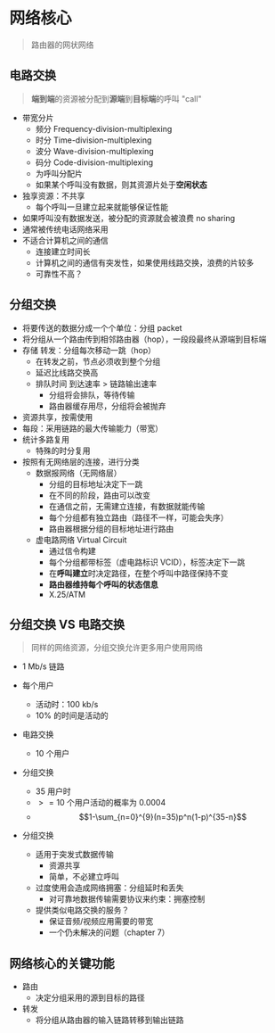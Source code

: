 # 网络核心
> 路由器的网状网络

## 电路交换
> **端到端**的资源被分配到**源端**到**目标端**的呼叫 "call"

- 带宽分片
  - 频分 Frequency-division-multiplexing
  - 时分 Time-division-multiplexing
  - 波分 Wave-division-multiplexing
  - 码分 Code-division-multiplexing
  - 为呼叫分配片
  - 如果某个呼叫没有数据，则其资源片处于**空闲状态**
- 独享资源：不共享
  - 每个呼叫一旦建立起来就能够保证性能
- 如果呼叫没有数据发送，被分配的资源就会被浪费 no sharing
- 通常被传统电话网络采用
- 不适合计算机之间的通信
  - 连接建立时间长
  - 计算机之间的通信有突发性，如果使用线路交换，浪费的片较多
  - 可靠性不高？

## 分组交换
- 将要传送的数据分成一个个单位：分组 packet
- 将分组从一个路由传到相邻路由器（hop），一段段最终从源端到目标端
- 存储 转发：分组每次移动一跳（hop）
  - 在转发之前，节点必须收到整个分组
  - 延迟比线路交换高
  - 排队时间 到达速率 > 链路输出速率
    - 分组将会排队，等待传输
    - 路由器缓存用尽，分组将会被抛弃
- 资源共享，按需使用
- 每段：采用链路的最大传输能力（带宽）
- 统计多路复用
  - 特殊的时分复用
- 按照有无网络层的连接，进行分类
  - 数据报网络（无网络层）
    - 分组的目标地址决定下一跳
    - 在不同的阶段，路由可以改变
    - 在通信之前，无需建立连接，有数据就能传输
    - 每个分组都有独立路由（路径不一样，可能会失序）
    - 路由器根据分组的目标地址进行路由
  - 虚电路网络 Virtual Circuit
    - 通过信令构建
    - 每个分组都带标签（虚电路标识 VCID），标签决定下一跳
    - 在**呼叫建立**时决定路径，在整个呼叫中路径保持不变
    - **路由器维持每个呼叫的状态信息**
    - X.25/ATM


## 分组交换 VS 电路交换
> 同样的网络资源，分组交换允许更多用户使用网络

- 1 Mb/s 链路
- 每个用户
  - 活动时：100 kb/s
  - 10% 的时间是活动的
- 电路交换
  - 10 个用户
- 分组交换
  - 35 用户时
  - $>=10$ 个用户活动的概率为 0.0004
  - $$1-\sum_{n=0}^{9}(n=35)p^n(1-p)^{35-n}$$

- 分组交换 
  - 适用于突发式数据传输
    - 资源共享
    - 简单，不必建立呼叫
  - 过度使用会造成网络拥塞：分组延时和丢失
    - 对可靠地数据传输需要协议来约束：拥塞控制
  - 提供类似电路交换的服务？
    - 保证音频/视频应用需要的带宽
    - 一个仍未解决的问题（chapter 7）

## 网络核心的关键功能
- 路由
  - 决定分组采用的源到目标的路径
- 转发
  - 将分组从路由器的输入链路转移到输出链路